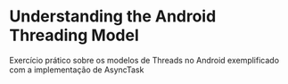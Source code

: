 # Understanding the Android Threading Model

Exercício prático sobre os modelos de Threads no Android exemplificado com a implementação de AsyncTask

